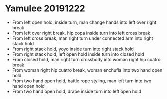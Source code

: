 # Yamulee 20191222

- From left open hold, inside turn, man change hands into left over right break
- From left over right break, hip copa inside turn into left cross break
- From left cross break, man right turn under connected arm into right stack hold
- From right stack hold, yoyo inside turn into right stack hold
- From right stack hold, left open hold inside turn into closed hold
- From closed hold, man right turn crossbody into woman right hip cuatro break
- From woman right hip cuatro break, woman enchufla into two hand open hold
- From two hand open hold, battle rope styling, man left turn into two hand open hold
- From two hand open hold, drape inside turn into left open hold
